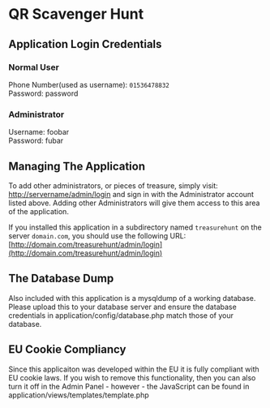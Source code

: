 # QR Scavenger Hunt

## Application Login Credentials

### Normal User

Phone Number(used as username): `01536478832`  
Password: password

### Administrator

Username: foobar  
Password: fubar

## Managing The Application

To add other administrators, or pieces of treasure, simply visit: 
[http://servername/admin/login](http://servername/admin/login) and sign in with the Administrator account listed above. 
Adding other Administrators will give them access to this area of the application.

If you installed this application in a subdirectory named `treasurehunt` on the server `domain.com`, you should use 
the following URL: [http://domain.com/treasurehunt/admin/login](http://domain.com/treasurehunt/admin/login)

## The Database Dump

Also included with this application is a mysqldump of a working database. Please upload this to your database server and ensure the database credentials in application/config/database.php match those of your database.

## EU Cookie Compliancy

Since this applicaiton was developed within the EU it is fully compliant with EU cookie laws. If you wish to remove this functionality, then you can also turn it off in the Admin Panel - however - the JavaScript can be found in application/views/templates/template.php

